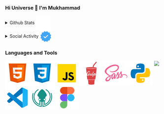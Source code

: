 ### Hi Universe 👋 I'm Mukhammad

<details>
<summary> Github Stats <img align="center" alt="center" src="./content/github.svg"/> </summary>
    
<br />
    
<a href="#">
    <img align="center" alt="Mukhammad Khojiakbar's Overall GitHub Stats" src="https://github-readme-stats.vercel.app/api?username=khusanov-m&count_private=true&hide_border=true&show_icons=true&title_color=333&icon_color=111&text_color=444&bg_color=135,bdc3c7,2c3e50" />
  </a>
    
<a href="#">
    <img align="center" alt="Mukhammad Khojiakbar's Most Used Languages" src="https://github-readme-stats.vercel.app/api/top-langs/?username=khusanov-m&layout=compact&langs_count=10&hide_border=true&show_icons=true&title_color=333&icon_color=111&text_color=444&bg_color=135,bdc3c7,2c3e50" />
  </a>
</details>


<details>
    
<summary> Social Activity <img align="center" alt="verified" src="./content/instagram-verification-badge.svg"/> </summary>
<br />
    
<a href="https://t.me/khusanov_m_r"><img align="center" src="./content/telegram-app.svg" alt="Telegram" /></a>
<a href="https://www.instagram.com/khusanov.m.r/"><img align="center" src="./content/instagram.svg" alt="Instagram" /></a>
<a href="https://www.linkedin.com/in/mukhammadkhojiakbar-khusanov/"><img align="center" src="./content/linkedin.svg"/></a>
<a href="mailto: khusanov.it.tech@gmail.com"><img align="center" src="./content/gmail.svg"/></a>

</details>


### Languages and Tools

<img align="left" alt="HTML5" src="./content/html-5.svg" />
<img align="left" alt="CSS3" src="./content/css3.svg"/>
<img align="left" alt="JavaScript" src="./content/javascript.svg"/>
<img align="left" alt="Gulp" src="./content/gulp.svg"/>
<img align="left" alt="Sass" src="./content/sass.svg"/>
<img align="left" alt="python" src="./content/python.svg"/>
<img align="left" alt="vs code" src="./content/visual-studio-code-2019.svg"/>
<img align="left" alt="git kraken" src="./content/gitkraken.svg"/>
<img align="left" alt="figma" src="./content/figma.svg"/>

<p align="center"><a href="https://khusanov-m-r.netlify.app/"><img src="https://hits.seeyoufarm.com/api/count/incr/badge.svg?url=https%3A%2F%2Fgithub.com%2Fkhusanov-m&count_bg=%237C7C7C&title_bg=%237C7C7C&icon=github.svg&icon_color=%23E7E7E7&title=Page+Views&edge_flat=false"/></a></p>
